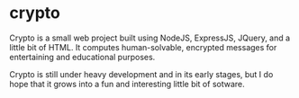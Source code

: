 crypto
======
Crypto is a small web project built using NodeJS, ExpressJS, JQuery, and a little bit of HTML.
It computes human-solvable, encrypted messages for entertaining and educational purposes.

Crypto is still under heavy development and in its early stages, but I do hope that it grows into a fun and interesting 
little bit of sotware.

